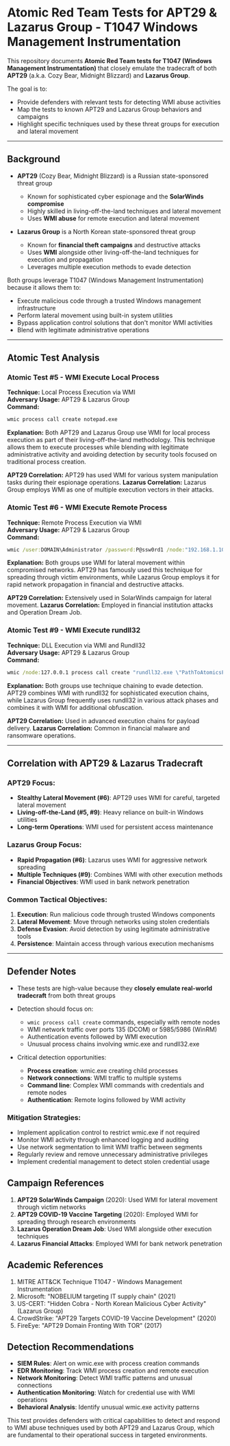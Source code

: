 # Atomic Red Team Tests for APT29 & Lazarus Group - T1047 Windows Management Instrumentation

This repository documents **Atomic Red Team tests for T1047 (Windows Management Instrumentation)** that closely emulate the tradecraft of both **APT29** (a.k.a. Cozy Bear, Midnight Blizzard) and **Lazarus Group**.

The goal is to:
* Provide defenders with relevant tests for detecting WMI abuse activities
* Map the tests to known APT29 and Lazarus Group behaviors and campaigns
* Highlight specific techniques used by these threat groups for execution and lateral movement

---

## Background

* **APT29** (Cozy Bear, Midnight Blizzard) is a Russian state-sponsored threat group
  * Known for sophisticated cyber espionage and the **SolarWinds compromise**
  * Highly skilled in living-off-the-land techniques and lateral movement
  * Uses **WMI abuse** for remote execution and lateral movement

* **Lazarus Group** is a North Korean state-sponsored threat group
  * Known for **financial theft campaigns** and destructive attacks
  * Uses **WMI** alongside other living-off-the-land techniques for execution and propagation
  * Leverages multiple execution methods to evade detection

Both groups leverage T1047 (Windows Management Instrumentation) because it allows them to:
* Execute malicious code through a trusted Windows management infrastructure
* Perform lateral movement using built-in system utilities
* Bypass application control solutions that don't monitor WMI activities
* Blend with legitimate administrative operations

---

## Atomic Test Analysis

### Atomic Test #5 - WMI Execute Local Process
**Technique:** Local Process Execution via WMI  
**Adversary Usage:** APT29 & Lazarus Group  
**Command:**
```cmd
wmic process call create notepad.exe
```
**Explanation:** Both APT29 and Lazarus Group use WMI for local process execution as part of their living-off-the-land methodology. This technique allows them to execute processes while blending with legitimate administrative activity and avoiding detection by security tools focused on traditional process creation.

**APT29 Correlation:** APT29 has used WMI for various system manipulation tasks during their espionage operations.
**Lazarus Correlation:** Lazarus Group employs WMI as one of multiple execution vectors in their attacks.

### Atomic Test #6 - WMI Execute Remote Process
**Technique:** Remote Process Execution via WMI  
**Adversary Usage:** APT29 & Lazarus Group  
**Command:**
```cmd
wmic /user:DOMAIN\Administrator /password:P@ssw0rd1 /node:"192.168.1.100" process call create cmd.exe
```
**Explanation:** Both groups use WMI for lateral movement within compromised networks. APT29 has famously used this technique for spreading through victim environments, while Lazarus Group employs it for rapid network propagation in financial and destructive attacks.

**APT29 Correlation:** Extensively used in SolarWinds campaign for lateral movement.
**Lazarus Correlation:** Employed in financial institution attacks and Operation Dream Job.

### Atomic Test #9 - WMI Execute rundll32
**Technique:** DLL Execution via WMI and Rundll32  
**Adversary Usage:** APT29 & Lazarus Group  
**Command:**
```cmd
wmic /node:127.0.0.1 process call create "rundll32.exe \"PathToAtomicsFolder\..\ExternalPayloads\calc.dll\" StartW"
```
**Explanation:** Both groups use technique chaining to evade detection. APT29 combines WMI with rundll32 for sophisticated execution chains, while Lazarus Group frequently uses rundll32 in various attack phases and combines it with WMI for additional obfuscation.

**APT29 Correlation:** Used in advanced execution chains for payload delivery.
**Lazarus Correlation:** Common in financial malware and ransomware operations.

---

## Correlation with APT29 & Lazarus Tradecraft

### APT29 Focus:
* **Stealthy Lateral Movement (#6)**: APT29 uses WMI for careful, targeted lateral movement
* **Living-off-the-Land (#5, #9)**: Heavy reliance on built-in Windows utilities
* **Long-term Operations**: WMI used for persistent access maintenance

### Lazarus Group Focus:
* **Rapid Propagation (#6)**: Lazarus uses WMI for aggressive network spreading
* **Multiple Techniques (#9)**: Combines WMI with other execution methods
* **Financial Objectives**: WMI used in bank network penetration

### Common Tactical Objectives:
1. **Execution**: Run malicious code through trusted Windows components
2. **Lateral Movement**: Move through networks using stolen credentials
3. **Defense Evasion**: Avoid detection by using legitimate administrative tools
4. **Persistence**: Maintain access through various execution mechanisms

---

## Defender Notes

* These tests are high-value because they **closely emulate real-world tradecraft** from both threat groups
* Detection should focus on:
  * `wmic process call create` commands, especially with remote nodes
  * WMI network traffic over ports 135 (DCOM) or 5985/5986 (WinRM)
  * Authentication events followed by WMI execution
  * Unusual process chains involving wmic.exe and rundll32.exe

* Critical detection opportunities:
  * **Process creation**: wmic.exe creating child processes
  * **Network connections**: WMI traffic to multiple systems
  * **Command line**: Complex WMI commands with credentials and remote nodes
  * **Authentication**: Remote logins followed by WMI activity

### Mitigation Strategies:
* Implement application control to restrict wmic.exe if not required
* Monitor WMI activity through enhanced logging and auditing
* Use network segmentation to limit WMI traffic between segments
* Regularly review and remove unnecessary administrative privileges
* Implement credential management to detect stolen credential usage

## Campaign References

1. **APT29 SolarWinds Campaign** (2020): Used WMI for lateral movement through victim networks
2. **APT29 COVID-19 Vaccine Targeting** (2020): Employed WMI for spreading through research environments
3. **Lazarus Operation Dream Job**: Used WMI alongside other execution techniques
4. **Lazarus Financial Attacks**: Employed WMI for bank network penetration

## Academic References

1. MITRE ATT&CK Technique T1047 - Windows Management Instrumentation
2. Microsoft: "NOBELIUM targeting IT supply chain" (2021)
3. US-CERT: "Hidden Cobra - North Korean Malicious Cyber Activity" (Lazarus Group)
4. CrowdStrike: "APT29 Targets COVID-19 Vaccine Development" (2020)
5. FireEye: "APT29 Domain Fronting With TOR" (2017)

## Detection Recommendations

* **SIEM Rules**: Alert on wmic.exe with process creation commands
* **EDR Monitoring**: Track WMI process creation and remote execution
* **Network Monitoring**: Detect WMI traffic patterns and unusual connections
* **Authentication Monitoring**: Watch for credential use with WMI operations
* **Behavioral Analysis**: Identify unusual wmic.exe activity patterns

This test provides defenders with critical capabilities to detect and respond to WMI abuse techniques used by both APT29 and Lazarus Group, which are fundamental to their operational success in targeted environments.